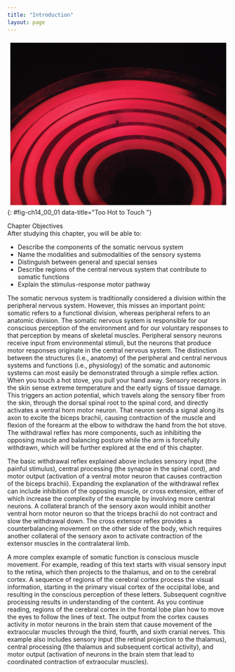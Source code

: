 ```yaml
---
title: "Introduction"
layout: page
---
```



<?cnx.eoc class="summary" title="Chapter Review"?>

<?cnx.eoc class="interactive-exercise" title="Interactive Link Questions"?>

<?cnx.eoc class="multiple-choice" title="Review Questions" ?>

<?cnx.eoc class="free-response" title="Critical Thinking Questions"?>

 ![This photo shows a red hot electric stove top.](../resources/1400_CO_Photo.jpg "When high temperature is sensed in the skin, a reflexive withdrawal is initiated by the muscles of the arm. Sensory neurons are activated by a stimulus, which is sent to the central nervous system, and a motor response is sent out to the skeletal muscles that control this movement."){: #fig-ch14_00_01 data-title="Too Hot to Touch "}

<div data-type="note" id="eip-131" class="chapter-objectives" markdown="1">
<div data-type="title">
Chapter Objectives
</div>
After studying this chapter, you will be able to:

* Describe the components of the somatic nervous system
* Name the modalities and submodalities of the sensory systems
* Distinguish between general and special senses
* Describe regions of the central nervous system that contribute to somatic functions
* Explain the stimulus-response motor pathway

</div>

The somatic nervous system is traditionally considered a division within the peripheral nervous system. However, this misses an important point: somatic refers to a functional division, whereas peripheral refers to an anatomic division. The somatic nervous system is responsible for our conscious perception of the environment and for our voluntary responses to that perception by means of skeletal muscles. Peripheral sensory neurons receive input from environmental stimuli, but the neurons that produce motor responses originate in the central nervous system. The distinction between the structures (i.e., anatomy) of the peripheral and central nervous systems and functions (i.e., physiology) of the somatic and autonomic systems can most easily be demonstrated through a simple reflex action. When you touch a hot stove, you pull your hand away. Sensory receptors in the skin sense extreme temperature and the early signs of tissue damage. This triggers an action potential, which travels along the sensory fiber from the skin, through the dorsal spinal root to the spinal cord, and directly activates a ventral horn motor neuron. That neuron sends a signal along its axon to excite the biceps brachii, causing contraction of the muscle and flexion of the forearm at the elbow to withdraw the hand from the hot stove. The withdrawal reflex has more components, such as inhibiting the opposing muscle and balancing posture while the arm is forcefully withdrawn, which will be further explored at the end of this chapter.

The basic withdrawal reflex explained above includes sensory input (the painful stimulus), central processing (the synapse in the spinal cord), and motor output (activation of a ventral motor neuron that causes contraction of the biceps brachii). Expanding the explanation of the withdrawal reflex can include inhibition of the opposing muscle, or cross extension, either of which increase the complexity of the example by involving more central neurons. A collateral branch of the sensory axon would inhibit another ventral horn motor neuron so that the triceps brachii do not contract and slow the withdrawal down. The cross extensor reflex provides a counterbalancing movement on the other side of the body, which requires another collateral of the sensory axon to activate contraction of the extensor muscles in the contralateral limb.

A more complex example of somatic function is conscious muscle movement. For example, reading of this text starts with visual sensory input to the retina, which then projects to the thalamus, and on to the cerebral cortex. A sequence of regions of the cerebral cortex process the visual information, starting in the primary visual cortex of the occipital lobe, and resulting in the conscious perception of these letters. Subsequent cognitive processing results in understanding of the content. As you continue reading, regions of the cerebral cortex in the frontal lobe plan how to move the eyes to follow the lines of text. The output from the cortex causes activity in motor neurons in the brain stem that cause movement of the extraocular muscles through the third, fourth, and sixth cranial nerves. This example also includes sensory input (the retinal projection to the thalamus), central processing (the thalamus and subsequent cortical activity), and motor output (activation of neurons in the brain stem that lead to coordinated contraction of extraocular muscles).


